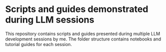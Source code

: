 # Scripts and guides demonstrated during LLM sessions
This repository contains scripts and guides presented during multiple LLM development sessions by me. 
The folder structure contains notebooks and tutorial guides for each session.